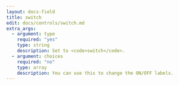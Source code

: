 ```yaml
---
layout: docs-field
title: switch
edit: docs/controls/switch.md
extra_args:
  - argument: type
    required: "yes"
    type: string
    description: Set to <code>switch</code>.
  - argument: choices
    required: "no"
    type: array
    description: You can use this to change the ON/OFF labels.
---
```

